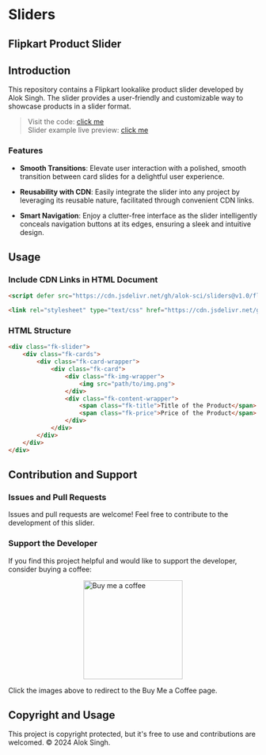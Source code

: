 # Sliders

## Flipkart Product Slider

## Introduction

This repository contains a Flipkart lookalike product slider developed by Alok Singh. The slider provides a user-friendly and customizable way to showcase products in a slider format.

> Visit the code: [click me](https://github.com/Alok-Sci/sliders/tree/master/flipkart-product-slider/slider-small--btn-hide/) \
> Slider example live preview: [click me](https://alok-sci.github.com/sliders/flipkart-product-slider/slider-small--btn-hide/index.html)


### Features
- **Smooth Transitions**: Elevate user interaction with a polished, smooth transition between card slides for a delightful user experience.

- **Reusability with CDN**: Easily integrate the slider into any project by leveraging its reusable nature, facilitated through convenient CDN links.

- **Smart Navigation**: Enjoy a clutter-free interface as the slider intelligently conceals navigation buttons at its edges, ensuring a sleek and intuitive design.

## Usage

### Include CDN Links in HTML Document

```html
<script defer src="https://cdn.jsdelivr.net/gh/alok-sci/sliders@v1.0/flipkart-product-slider/slider-small--btn-hide/script.js"></script>

<link rel="stylesheet" type="text/css" href="https://cdn.jsdelivr.net/gh/alok-sci/sliders@v1.0/flipkart-product-slider/slider-small--btn-hide/style.css">
```

### HTML Structure

```html
<div class="fk-slider">
    <div class="fk-cards">
        <div class="fk-card-wrapper">
            <div class="fk-card">
                <div class="fk-img-wrapper">
                    <img src="path/to/img.png">
                </div>
                <div class="fk-content-wrapper">
                    <span class="fk-title">Title of the Product</span>
                    <span class="fk-price">Price of the Product</span>
                </div>
            </div>
        </div>
    </div>
</div>
```
## Contribution and Support

### Issues and Pull Requests

Issues and pull requests are welcome! Feel free to contribute to the development of this slider.

### Support the Developer

If you find this project helpful and would like to support the developer, consider buying a coffee:

<a href="https://www.buymeacoffee.com/alokthedev" style="width: 100%; display: flex; justify-content: center;"><img src="https://media.giphy.com/media/513lZvPf6khjIQFibF/giphy.gif" width="200" alt="Buy me a coffee"></a>

Click the images above to redirect to the Buy Me a Coffee page.

## Copyright and Usage

This project is copyright protected, but it's free to use and contributions are welcomed. © 2024 Alok Singh.